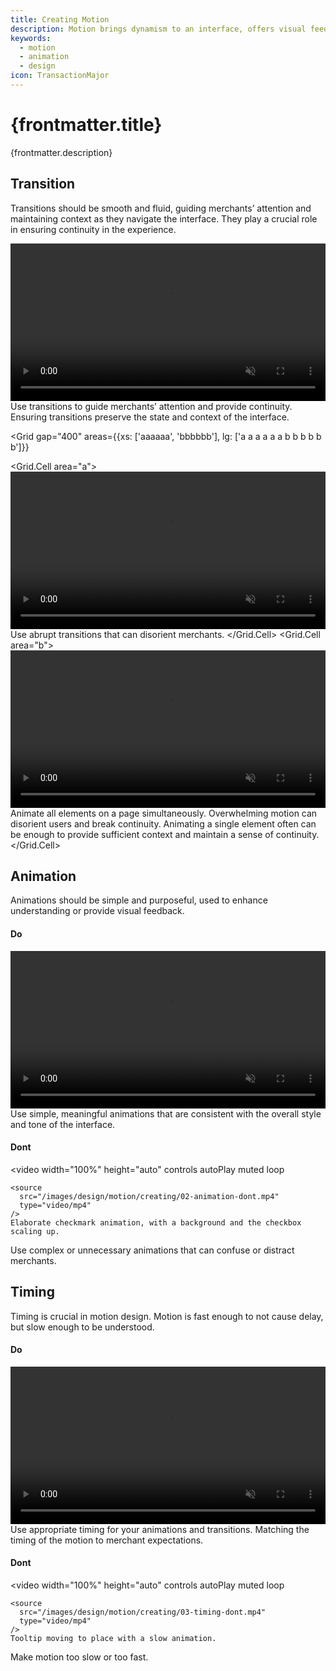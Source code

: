 ```yaml
---
title: Creating Motion
description: Motion brings dynamism to an interface, offers visual feedback and aids merchants understanding the outcomes of their actions.
keywords:
  - motion
  - animation
  - design
icon: TransactionMajor
---
```


# {frontmatter.title}

<Lede>{frontmatter.description}</Lede>

<Subnav />

## Transition

Transitions should be smooth and fluid, guiding merchants’ attention and maintaining context as they navigate the interface. They play a crucial role in ensuring continuity in the experience.

<Stack gap="400">
  <Do>
    <video
      width="100%"
      height="auto"
      controls
      autoPlay
      muted
      loop
    >
      <source
        src="/images/design/motion/creating/01-transition-do.mp4"
        type="video/mp4"
      />
      Search card interface quickly animating into place.
    </video>
    Use transitions to guide merchants’ attention and provide continuity. Ensuring
    transitions preserve the state and context of the interface.
  </Do>

<Grid
  gap="400"
  areas={{xs: ['aaaaaa', 'bbbbbb'], lg: ['a a a a a a b b b b b b']}}
>
  <Grid.Cell area="a">
    <Dont>
      <video
        width="100%"
        height="auto"
        controls
        autoPlay
        muted
        loop
      >
        <source
          src="/images/design/motion/creating/01-transition-dont-1.mp4"
          type="video/mp4"
        />
        Search card interface quickly animating into place.
      </video>
      Use abrupt transitions that can disorient merchants.
    </Dont>
  </Grid.Cell>
  <Grid.Cell area="b">
    <Dont>
      <video
        width="100%"
        height="auto"
        controls
        autoPlay
        muted
        loop
      >
        <source
          src="/images/design/motion/creating/01-transition-dont-2.mp4"
          type="video/mp4"
        />
        Search card interface quickly animating into place.
      </video>
      Animate all elements on a page simultaneously. Overwhelming motion can disorient
      users and break continuity. Animating a single element often can be enough
      to provide sufficient context and maintain a sense of continuity.
    </Dont>
  </Grid.Cell>
</Grid>
</Stack>

## Animation

Animations should be simple and purposeful, used to enhance understanding or provide visual feedback.

<DoDont>

#### Do

<video width="100%" height="auto" controls autoPlay muted loop>
  <source
    src="/images/design/motion/creating/02-animation-do.mp4"
    type="video/mp4"
  />
  Checkbox animation mimicking the real world.
</video>
Use simple, meaningful animations that are consistent with the overall style and
tone of the interface.

#### Dont

  <video
    width="100%"
    height="auto"
    controls
    autoPlay
    muted
    loop
  >
    <source
      src="/images/design/motion/creating/02-animation-dont.mp4"
      type="video/mp4"
    />
    Elaborate checkmark animation, with a background and the checkbox scaling up.
  </video>
  Use complex or unnecessary animations that can confuse or distract merchants.
</DoDont>

## Timing

Timing is crucial in motion design. Motion is fast enough to not cause delay, but slow enough to be understood.

<DoDont>

#### Do

<video width="100%" height="auto" controls autoPlay muted loop>
  <source
    src="/images/design/motion/creating/03-timing-do.mp4"
    type="video/mp4"
  />
  Tooltip moving to place with a quick animation.
</video>
Use appropriate timing for your animations and transitions. Matching the timing of
the motion to merchant expectations.

#### Dont

  <video
    width="100%"
    height="auto"
    controls
    autoPlay
    muted
    loop
  >
    <source
      src="/images/design/motion/creating/03-timing-dont.mp4"
      type="video/mp4"
    />
    Tooltip moving to place with a slow animation.
  </video>
  Make motion too slow or too fast.
</DoDont>
